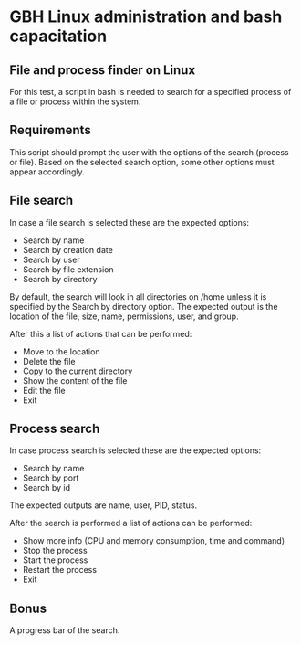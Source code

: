 # GBH Linux administration and bash capacitation

## File and process finder on Linux

For this test, a script in bash is needed to search for a specified process of a file or process within the system.

## Requirements

This script should prompt the user with the options of the search (process or file). Based on the selected search option, some other options must appear accordingly.

## File search

In case a file search is selected these are the expected options:
- Search by name
- Search by creation date
- Search by user
- Search by file extension
- Search by directory

By default, the search will look in all directories on /home unless it is specified by the Search by directory option. The expected output is the location of the file, size, name, permissions, user, and group.

After this a list of actions that can be performed:
- Move to the location
- Delete the file
- Copy to the current directory
- Show the content of the file
- Edit the file
- Exit

## Process search

In case process search is selected these are the expected options:
- Search by name
- Search by port
- Search by id

The expected outputs are name, user, PID, status.

After the search is performed a list of actions can be performed:
- Show more info (CPU and memory consumption, time and command)
- Stop the process
- Start the process
- Restart the process
- Exit

## Bonus

A progress bar of the search.
